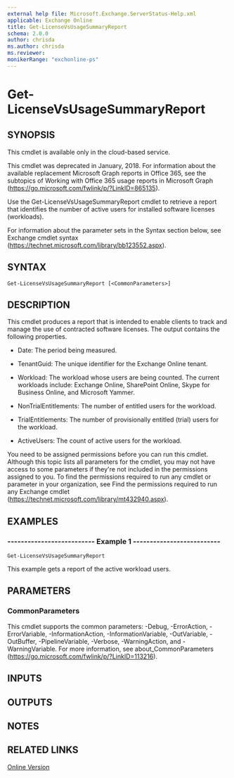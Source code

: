 ```yaml
---
external help file: Microsoft.Exchange.ServerStatus-Help.xml
applicable: Exchange Online
title: Get-LicenseVsUsageSummaryReport
schema: 2.0.0
author: chrisda
ms.author: chrisda
ms.reviewer:
monikerRange: "exchonline-ps"
---
```


# Get-LicenseVsUsageSummaryReport

## SYNOPSIS
This cmdlet is available only in the cloud-based service.

This cmdlet was deprecated in January, 2018. For information about the available replacement Microsoft Graph reports in Office 365, see the subtopics of Working with Office 365 usage reports in Microsoft Graph (https://go.microsoft.com/fwlink/p/?LinkID=865135).

Use the Get-LicenseVsUsageSummaryReport cmdlet to retrieve a report that identifies the number of active users for installed software licenses (workloads).

For information about the parameter sets in the Syntax section below, see Exchange cmdlet syntax (https://technet.microsoft.com/library/bb123552.aspx).

## SYNTAX

```
Get-LicenseVsUsageSummaryReport [<CommonParameters>]
```

## DESCRIPTION
This cmdlet produces a report that is intended to enable clients to track and manage the use of contracted software licenses. The output contains the following properties.

- Date: The period being measured.

- TenantGuid: The unique identifier for the Exchange Online tenant.

- Workload: The workload whose users are being counted. The current workloads include: Exchange Online, SharePoint Online, Skype for Business Online, and Microsoft Yammer.

- NonTrialEntitlements: The number of entitled users for the workload.

- TrialEntitlements: The number of provisionally entitled (trial) users for the workload.

- ActiveUsers: The count of active users for the workload.

You need to be assigned permissions before you can run this cmdlet. Although this topic lists all parameters for the cmdlet, you may not have access to some parameters if they're not included in the permissions assigned to you. To find the permissions required to run any cmdlet or parameter in your organization, see Find the permissions required to run any Exchange cmdlet (https://technet.microsoft.com/library/mt432940.aspx).

## EXAMPLES

### -------------------------- Example 1 --------------------------
```
Get-LicenseVsUsageSummaryReport
```

This example gets a report of the active workload users.

## PARAMETERS

### CommonParameters
This cmdlet supports the common parameters: -Debug, -ErrorAction, -ErrorVariable, -InformationAction, -InformationVariable, -OutVariable, -OutBuffer, -PipelineVariable, -Verbose, -WarningAction, and -WarningVariable. For more information, see about_CommonParameters (https://go.microsoft.com/fwlink/p/?LinkID=113216).

## INPUTS

###  

## OUTPUTS

###  

## NOTES

## RELATED LINKS

[Online Version](https://technet.microsoft.com/library/500b5bf7-d1f3-42d6-85de-232f701421f9.aspx)
